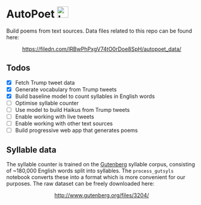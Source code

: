 # AutoPoet <img src="https://filedn.com/lRBwPhPxgV74tO0rDoe8SpH/autopoet_data/logo.png" width="30" height="30" alt="Logo of quill pen"/>

Build poems from text sources. Data files related to this repo can be found here:

<p align = 'center'>
  <a href = 'https://filedn.com/lRBwPhPxgV74tO0rDoe8SpH/autopoet_data/'>
    https://filedn.com/lRBwPhPxgV74tO0rDoe8SpH/autopoet_data/
  </a>
</p>

## Todos

- [x] Fetch Trump tweet data
- [x] Generate vocabulary from Trump tweets
- [x] Build baseline model to count syllables in English words
- [ ] Optimise syllable counter
- [ ] Use model to build Haikus from Trump tweets
- [ ] Enable working with live tweets
- [ ] Enable working with other text sources
- [ ] Build progressive web app that generates poems

## Syllable data

The syllable counter is trained on the [Gutenberg](https://en.wikipedia.org/wiki/Project_Gutenberg) syllable corpus, consisting of ~180,000 English words split into syllables. The `process_gutsyls` notebook converts these into a format which is more convenient for our purposes. The raw dataset can be freely downloaded here:

<p align = 'center'>
  <a href = 'http://www.gutenberg.org/files/3204/'>
    http://www.gutenberg.org/files/3204/
  </a>
</p>

